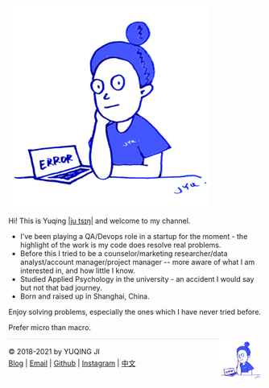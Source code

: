 <img src="./../avatar.png" style="width: 400px; height: 400px"/>

Hi! This is Yuqing <a target="_blank" href="./../name.mp3">|ju tsɪŋ|</a> and welcome to my channel.

- I've been playing a QA/Devops role in a startup for the moment - the highlight of the work is my code does resolve real problems. 
- Before this I tried to be a counselor/marketing researcher/data analyst/account manager/project manager -- more aware of what I am interested in, and how little I know.
- Studied Applied Psychology in the university - an accident I would say but not that bad journey.
- Born and raised up in Shanghai, China. 

Enjoy solving problems, especially the ones which I have never tried before.

Prefer micro than macro.

<div><a href="https://gniquyij.github.io/daily"><img src="https://github.com/gniquyij/gniquyij.github.io/blob/master/avatar.png?raw=true" style="float:right;width:85px;height:85px"/></a></div><div style="border-top:1px solid #e1e4e8;padding-top:16px"></div>
<div>© 2018-2021 by YUQING JI</div>
<div style="padding-top:0.3em"><a href="https://gniquyij.github.io/">Blog</a> | <a href="mailto:yuqing.ji@outlook.com">Email</a> | <a href="https://github.com/gniquyij">Github</a> | <a href="https://www.instagram.com/gniquyij/">Instagram</a> | <a href="https://gniquyij.github.io/zh">中文</a></div>